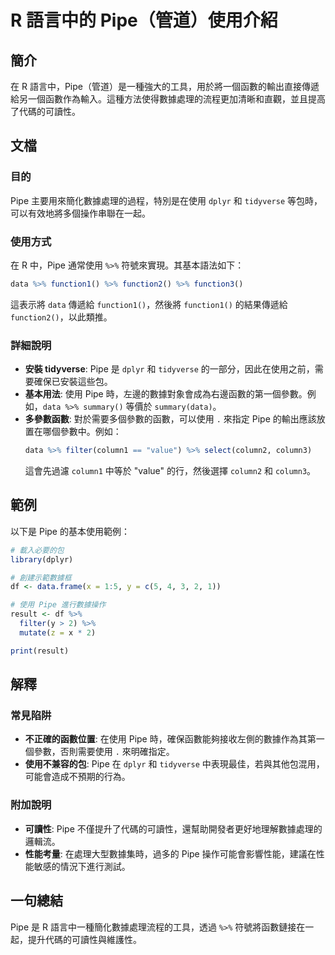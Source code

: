 <!--
Meta Description: # R 語言中的 Pipe（管道）使用介紹 ## 簡介 在 R 語言中，Pipe（管道）是一種強大的工具，用於將一個函數的輸出直接傳遞給另一個函數作為輸入。這種方法使得數據處理的流程更加清晰和直觀，並且提高了代碼的可讀性。 ## 文檔 ### 目的 Pipe 主要用來簡化數據處理的過程，特別是在使用...
Meta Keywords: pipe, data, dplyr, tidyverse, function1
-->

# R 語言中的 Pipe（管道）使用介紹

## 簡介
在 R 語言中，Pipe（管道）是一種強大的工具，用於將一個函數的輸出直接傳遞給另一個函數作為輸入。這種方法使得數據處理的流程更加清晰和直觀，並且提高了代碼的可讀性。

## 文檔
### 目的
Pipe 主要用來簡化數據處理的過程，特別是在使用 `dplyr` 和 `tidyverse` 等包時，可以有效地將多個操作串聯在一起。

### 使用方式
在 R 中，Pipe 通常使用 `%>%` 符號來實現。其基本語法如下：
```R
data %>% function1() %>% function2() %>% function3()
```
這表示將 `data` 傳遞給 `function1()`，然後將 `function1()` 的結果傳遞給 `function2()`，以此類推。

### 詳細說明
- **安裝 tidyverse**: Pipe 是 `dplyr` 和 `tidyverse` 的一部分，因此在使用之前，需要確保已安裝這些包。
- **基本用法**: 使用 Pipe 時，左邊的數據對象會成為右邊函數的第一個參數。例如，`data %>% summary()` 等價於 `summary(data)`。
- **多參數函數**: 對於需要多個參數的函數，可以使用 `.` 來指定 Pipe 的輸出應該放置在哪個參數中。例如：
  ```R
  data %>% filter(column1 == "value") %>% select(column2, column3)
  ```
  這會先過濾 `column1` 中等於 "value" 的行，然後選擇 `column2` 和 `column3`。

## 範例
以下是 Pipe 的基本使用範例：

```R
# 載入必要的包
library(dplyr)

# 創建示範數據框
df <- data.frame(x = 1:5, y = c(5, 4, 3, 2, 1))

# 使用 Pipe 進行數據操作
result <- df %>%
  filter(y > 2) %>%
  mutate(z = x * 2)

print(result)
```

## 解釋
### 常見陷阱
- **不正確的函數位置**: 在使用 Pipe 時，確保函數能夠接收左側的數據作為其第一個參數，否則需要使用 `.` 來明確指定。
- **使用不兼容的包**: Pipe 在 `dplyr` 和 `tidyverse` 中表現最佳，若與其他包混用，可能會造成不預期的行為。

### 附加說明
- **可讀性**: Pipe 不僅提升了代碼的可讀性，還幫助開發者更好地理解數據處理的邏輯流。
- **性能考量**: 在處理大型數據集時，過多的 Pipe 操作可能會影響性能，建議在性能敏感的情況下進行測試。

## 一句總結
Pipe 是 R 語言中一種簡化數據處理流程的工具，透過 `%>%` 符號將函數鏈接在一起，提升代碼的可讀性與維護性。